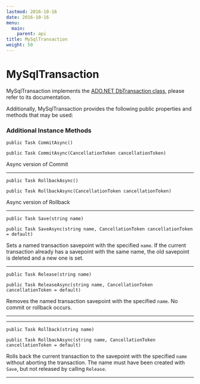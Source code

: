 ```yaml
---
lastmod: 2016-10-16
date: 2016-10-16
menu:
  main:
    parent: api
title: MySqlTransaction
weight: 50
---
```


MySqlTransaction
==================

MySqlTransaction implements the [ADO.NET DbTransaction class](https://docs.microsoft.com/en-us/dotnet/core/api/system.data.common.dbtransaction),
please refer to its documentation.

Additionally, MySqlTransaction provides the following public properties and methods that may be used:

### Additional Instance Methods

`public Task CommitAsync()`

`public Task CommitAsync(CancellationToken cancellationToken)`

Async version of Commit
***
`public Task RollbackAsync()`

`public Task RollbackAsync(CancellationToken cancellationToken)`

Async version of Rollback
***
`public Task Save(string name)`

`public Task SaveAsync(string name, CancellationToken cancellationToken = default)`

 Sets a named transaction savepoint with the specified `name`. If the current transaction already has
 a savepoint with the same name, the old savepoint is deleted and a new one is set.
***
`public Task Release(string name)`

`public Task ReleaseAsync(string name, CancellationToken cancellationToken = default)`

 Removes the named transaction savepoint with the specified `name`. No commit or rollback occurs.
***
***
`public Task Rollback(string name)`

`public Task RollbackAsync(string name, CancellationToken cancellationToken = default)`

 Rolls back the current transaction to the savepoint with the specified `name` without aborting the transaction.
 The name must have been created with `Save`, but not released by calling `Release`.
***
